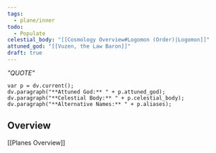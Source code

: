 ```yaml
---
tags:
  - plane/inner
todo:
  - Populate
celestial_body: "[[Cosmology Overview#Logomon (Order)|Logomon]]"
attuned_god: "[[Vuzen, the Law Baron]]"
draft: true
---
```

*"QUOTE"*
```dataviewjs
var p = dv.current();
dv.paragraph("**Attuned God:** " + p.attuned_god);
dv.paragraph("**Celestial Body:** " + p.celestial_body);
dv.paragraph("**Alternative Names:** " + p.aliases);
```
## Overview

[[Planes Overview]]